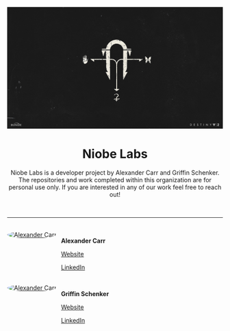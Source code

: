 <div style="text-align: center;">

<img src="../assets/black_armory.jpg" alt="Niobe Labs">

<h1 style="text-align:center;" class="center">Niobe Labs</h1>

<p style="text-align:center;">Niobe Labs is a developer project by Alexander Carr and Griffin Schenker.  The repositories and work completed within this organization are for personal use only.  If you are interested in any of our work feel free to reach out!</p>

</div>

<br>

---

<br>

<style>
.row {
  display: flex;
}

.column {
  float: left;
}

.left {
  width: 25%;
}

.right {
  width: 75%;
}
</style>

<div class="row">
  <div class="column left">
    <a href="https://github.com/JAlexanderCarr"><img src="https://avatars.githubusercontent.com/u/48697367" alt="Alexander Carr" style="border-radius: 50%;" width="100"></a>
  </div>
  <div class="column right">
    <p><b>Alexander Carr</b></p>
    <p><a href=https://jalexandercarr.github.io>Website</a></p>
    <p><a href=https://www.linkedin.com/in/jalexandercarr>LinkedIn</a></p>
  </div>
</div>

<br>

<div class="row">
  <div class="column left">
    <a href="https://github.com/gsschenker"><img src="https://avatars.githubusercontent.com/u/101217147" alt="Alexander Carr" style="border-radius: 50%;" width="100"></a>
  </div>
  <div class="column right">
    <p><b>Griffin Schenker</b></p>
    <p><a href=https://gsschenker.github.io>Website</a></p>
    <p><a href=https://www.linkedin.com/in/griffin-schenker>LinkedIn</a></p>
  </div>
</div>

